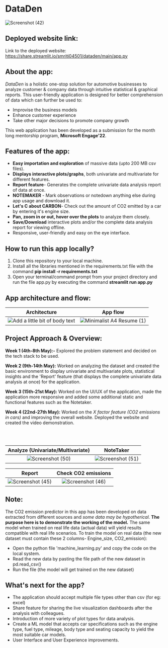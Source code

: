 # DataDen

![Screenshot (42)](https://user-images.githubusercontent.com/68649921/170031097-3c750c43-6f8a-4b60-8c29-677490cb074f.png)

## Deployed website link:

Link to the deployed website: https://share.streamlit.io/smriti04501/dataden/main/app.py

## About the app:

*DataDen* is a holistic one-stop solution for automotive businesses to analyze customer & company data through intuitive statistical & graphical reports. This user-friendly application is designed for better comprehension of data which can further be used to:
- Improvise the business models
- Enhance customer experience 
- Take other major decisions to promote company growth

This web application has been developed as a submission for the month long mentorship program, **Microsoft Engage'22**.

## Features of the app:

- **Easy importation and exploration** of massive data (upto 200 MB csv files).
- **Displays interactive plots/graphs**, both univariate and multivariate for different features.
- **Report feature**- Generates the complete univariate data analysis report of data at once.
- **NOTEMAKER** - Mark observations or notedown anything else during app usage and download it.
- **Let's C about CARBON**- Check out the amount of CO2 emitted by a car by entering it's engine size.
- **Pan, zoom in or out, hover over the plots** to analyze them closely.
- **Save/Download** interactive plots and/or the complete data analysis report for viewing offline.
- Responsive, user-friendly and easy on the eye interface.


## How to run this app locally?

1. Clone this repository to your local machine.
2. Install all the libraries mentioned in the requirements.txt file with the command **pip install -r requirements.txt**
3. Open your terminal/command prompt from your project directory and run the file app.py by executing the command **streamlit run app.py**


## App architecture and flow:

 Architecture            |  App flow
:-------------------------:|:-------------------------:
![Add a little bit of body text](https://user-images.githubusercontent.com/68649921/170649353-b9388cc6-cb30-44c1-bd58-8793ceea1a16.png) | ![Minimalist A4 Resume (1)](https://user-images.githubusercontent.com/68649921/170854949-bb7e9dcf-df74-4fcc-b762-68768d82a3c0.png)

## Project Approach & Overview:

**Week 1 (4th-8th May):-** Explored the problem statement and decided on the tech stack to be used.

**Week 2 (9th-14th May):** Worked on analyzing the dataset and created the basic environment to display univariate and multivariate plots, statistical insights and the 'Report' feature (that displays the complete univariate data analysis at once) for the application.

**Week 3 (15th-21st May):** Worked on the UI/UX of the application, made the application more responsive and added some additional static and functional features such as the Notetaker.

**Week 4 (22nd-27th May):** Worked on the *X factor feature (CO2 emissions in cars)* and improving the overall website. Deployed the website and created the video demonstration.

<br> 
<br> 

Analyze (Univariate/Multivariate)             |  NoteTaker
:-------------------------:|:-------------------------:
![Screenshot (50)](https://user-images.githubusercontent.com/68649921/170663225-81195813-d509-4554-b2b4-7ac228513cee.png) |  ![Screenshot (51)](https://user-images.githubusercontent.com/68649921/170664284-5f8cdca2-bb0a-4307-91f6-6ceada72da09.png)

 Report            |  Check CO2 emissions
:-------------------------:|:-------------------------:
![Screenshot (45)](https://user-images.githubusercontent.com/68649921/170662104-456363be-8393-49f0-8776-e19fa5c20b58.png) |  ![Screenshot (46)](https://user-images.githubusercontent.com/68649921/170662164-08e09bc5-3b07-4d10-a095-c9f136b8531b.png)

## Note:

The CO2 emission predictor in this app has been developed on data extracted from different sources and *some data may be hypotherical*. **The purpose here is to demonstrate the working of the model.** The same model when trained on real life data (actual data) will yield results compatible with real life scenarios. To train the model on real data (the new dataset must contain these 2 columns- Engine_size, CO2_emission):
- Open the python file 'machine_learning.py' and copy the code on the local system.
- Read the new data by pasting the file path of the new dataset in pd.read_csv()
- Run the file (the model will get trained on the new dataset)

## What's next for the app?

- The application should accept multiple file types other than csv (for eg: excel)
- Share feature for sharing the live visualization dashboards after the analysis with colleagues.
- Introduction of more variety of plot types for data analysis.
- Create a ML model that accepts car specifications such as the engine type, fuel type, mileage, body type and seating capacity to yield the most suitable car models.
- User Interface and User Experience improvements.
